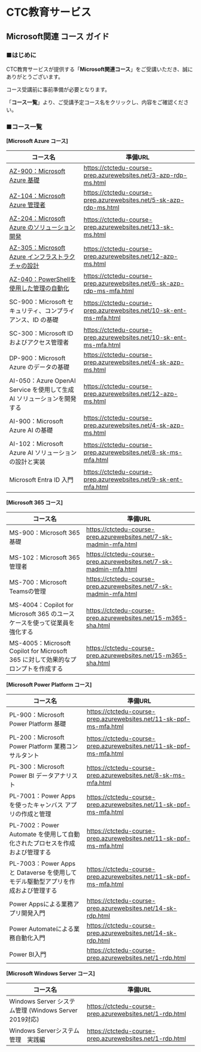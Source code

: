 # CTC教育サービス

## Microsoft関連 コース ガイド



### ■はじめに

CTC教育サービスが提供する「**Microsoft関連コース**」をご受講いただき、誠にありがとうございます。

コース受講前に事前準備が必要となります。

「**コース一覧**」より、ご受講予定コース名をクリックし、内容をご確認ください。



### ■コース一覧

**[Microsoft Azure コース]**

| コース名 | 準備URL |
| ------------------------------------------------------------ | ------------------------------------------------------------ |
| [AZ-900：Microsoft Azure 基礎](https://github.com/ctct-edu/Course-Prep/blob/main/prep/main/03-azp-rdp-ms.md) | https://ctctedu-course-prep.azurewebsites.net/3-azp-rdp-ms.html |
| [AZ-104：Microsoft Azure 管理者](https://github.com/ctct-edu/Course-Prep/blob/main/prep/main/05-sk-azp-rdp-ms.md) | https://ctctedu-course-prep.azurewebsites.net/5-sk-azp-rdp-ms.html |
| [AZ-204：Microsoft Azure のソリューション開発](https://github.com/ctct-edu/Course-Prep/blob/main/prep/main/13-sk-ms.md) | https://ctctedu-course-prep.azurewebsites.net/13-sk-ms.html |
| [AZ-305：Microsoft Azure インフラストラクチャの設計](https://github.com/ctct-edu/Course-Prep/blob/main/prep/main/12-azp-ms.md) | https://ctctedu-course-prep.azurewebsites.net/12-azp-ms.html |
| [AZ-040：PowerShellを使用した管理の自動化](https://github.com/ctct-edu/Course-Prep/blob/main/prep/main/06-sk-azp-rdp-ms-mfa.md) | https://ctctedu-course-prep.azurewebsites.net/6-sk-azp-rdp-ms-mfa.html |
| SC-900：Microsoft セキュリティ、コンプライアンス、ID の基礎  | https://ctctedu-course-prep.azurewebsites.net/10-sk-ent-ms-mfa.html |
| SC-300：Microsoft ID およびアクセス管理者                    | https://ctctedu-course-prep.azurewebsites.net/10-sk-ent-ms-mfa.html |
| DP-900：Microsoft Azure のデータの基礎                       | https://ctctedu-course-prep.azurewebsites.net/4-sk-azp-ms.html |
| AI-050：Azure OpenAI Service を使用して生成 AI ソリューションを開発する | https://ctctedu-course-prep.azurewebsites.net/12-azp-ms.html |
| AI-900：Microsoft Azure AI の基礎                            | https://ctctedu-course-prep.azurewebsites.net/4-sk-azp-ms.html |
| AI-102：Microsoft Azure AI ソリューションの設計と実装        | https://ctctedu-course-prep.azurewebsites.net/8-sk-ms-mfa.html |
| Microsoft Entra ID 入門 | https://ctctedu-course-prep.azurewebsites.net/9-sk-ent-mfa.html |



**[Microsoft 365 コース]**

| コース名                                                     | 準備URL                                                      |
| ------------------------------------------------------------ | ------------------------------------------------------------ |
| MS-900：Microsoft 365 基礎                                   | https://ctctedu-course-prep.azurewebsites.net/7-sk-madmin-mfa.html |
| MS-102：Microsoft 365 管理者                                 | https://ctctedu-course-prep.azurewebsites.net/7-sk-madmin-mfa.html |
| MS-700：Microsoft Teamsの管理                                | https://ctctedu-course-prep.azurewebsites.net/7-sk-madmin-mfa.html |
| MS-4004：Copilot for Microsoft 365 のユース ケースを使って従業員を強化する | https://ctctedu-course-prep.azurewebsites.net/15-m365-sha.html |
| MS-4005：Microsoft Copilot for Microsoft 365 に対して効果的なプロンプトを作成する | https://ctctedu-course-prep.azurewebsites.net/15-m365-sha.html |



**[Microsoft Power Platform コース]**

| コース名                                                     | 準備URL                                                      |
| ------------------------------------------------------------ | ------------------------------------------------------------ |
| PL-900：Microsoft Power Platform 基礎                        | https://ctctedu-course-prep.azurewebsites.net/11-sk-ppf-ms-mfa.html |
| PL-200：Microsoft Power Platform 業務コンサルタント          | https://ctctedu-course-prep.azurewebsites.net/11-sk-ppf-ms-mfa.html |
| PL-300：Microsoft Power BI データアナリスト                  | https://ctctedu-course-prep.azurewebsites.net/8-sk-ms-mfa.html |
| PL-7001：Power Apps を使ったキャンバス アプリの作成と管理    | https://ctctedu-course-prep.azurewebsites.net/11-sk-ppf-ms-mfa.html |
| PL-7002：Power Automate を使用して自動化されたプロセスを作成および管理する | https://ctctedu-course-prep.azurewebsites.net/11-sk-ppf-ms-mfa.html |
| PL-7003：Power Apps と Dataverse を使用してモデル駆動型アプリを作成および管理する | https://ctctedu-course-prep.azurewebsites.net/11-sk-ppf-ms-mfa.html |
| Power Appsによる業務アプリ開発入門                           | https://ctctedu-course-prep.azurewebsites.net/14-sk-rdp.html |
| Power Automateによる業務自動化入門                           | https://ctctedu-course-prep.azurewebsites.net/14-sk-rdp.html |
| Power BI入門                                                 | https://ctctedu-course-prep.azurewebsites.net/1-rdp.html     |



**[Microsoft Windows Server コース]**

| コース名                                              | 準備URL                                                  |
| ----------------------------------------------------- | -------------------------------------------------------- |
| Windows Server システム管理 (Windows Server 2019対応) | https://ctctedu-course-prep.azurewebsites.net/1-rdp.html |
| Windows Serverシステム管理　実践編                    | https://ctctedu-course-prep.azurewebsites.net/1-rdp.html |

